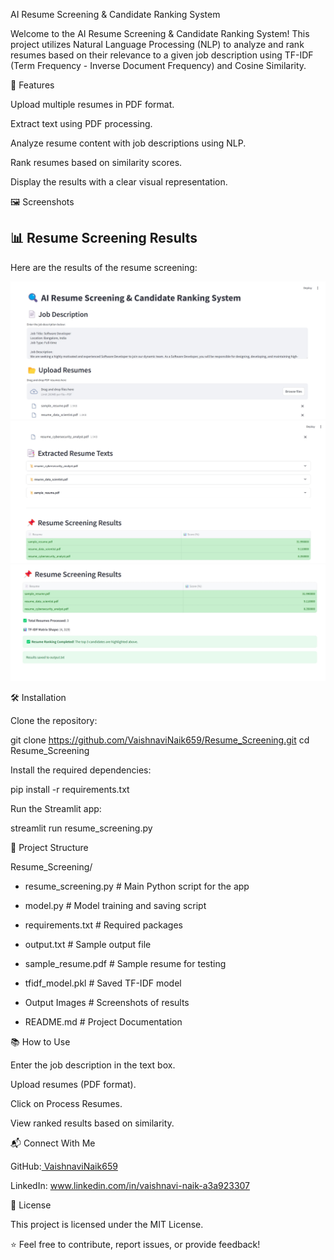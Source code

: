AI Resume Screening & Candidate Ranking System

Welcome to the AI Resume Screening & Candidate Ranking System! This project utilizes Natural Language Processing (NLP) to analyze and rank resumes based on their relevance to a given job description using TF-IDF (Term Frequency - Inverse Document Frequency) and Cosine Similarity.

🚀 Features

Upload multiple resumes in PDF format.

Extract text using PDF processing.

Analyze resume content with job descriptions using NLP.

Rank resumes based on similarity scores.

Display the results with a clear visual representation.

🖼️ Screenshots
## 📊 Resume Screening Results

Here are the results of the resume screening:

![Resume Screening Result 1](https://github.com/VaishnaviNaik659/Resume_Screening/blob/main/resume_screening%20op1.jpeg)
![Resume Screening Result 2](https://github.com/VaishnaviNaik659/Resume_Screening/blob/main/resume_screening%20op2.jpeg)
![Resume Screening Result 3](https://github.com/VaishnaviNaik659/Resume_Screening/blob/main/resume_screening%20op3.jpeg)

🛠️ Installation

Clone the repository:

git clone https://github.com/VaishnaviNaik659/Resume_Screening.git
cd Resume_Screening

Install the required dependencies:

pip install -r requirements.txt

Run the Streamlit app:

streamlit run resume_screening.py

📁 Project Structure

Resume_Screening/

* resume_screening.py          # Main Python script for the app

* model.py                      # Model training and saving script
  
* requirements.txt              # Required packages

* output.txt                    # Sample output file

* sample_resume.pdf             # Sample resume for testing

* tfidf_model.pkl               # Saved TF-IDF model

* Output Images                 # Screenshots of results

* README.md                     # Project Documentation

📚 How to Use

Enter the job description in the text box.

Upload resumes (PDF format).

Click on Process Resumes.

View ranked results based on similarity.

📬 Connect With Me

GitHub:[ VaishnaviNaik659](https://github.com/VaishnaviNaik659)

LinkedIn: www.linkedin.com/in/vaishnavi-naik-a3a923307

📝 License

This project is licensed under the MIT License.

⭐ Feel free to contribute, report issues, or provide feedback!

